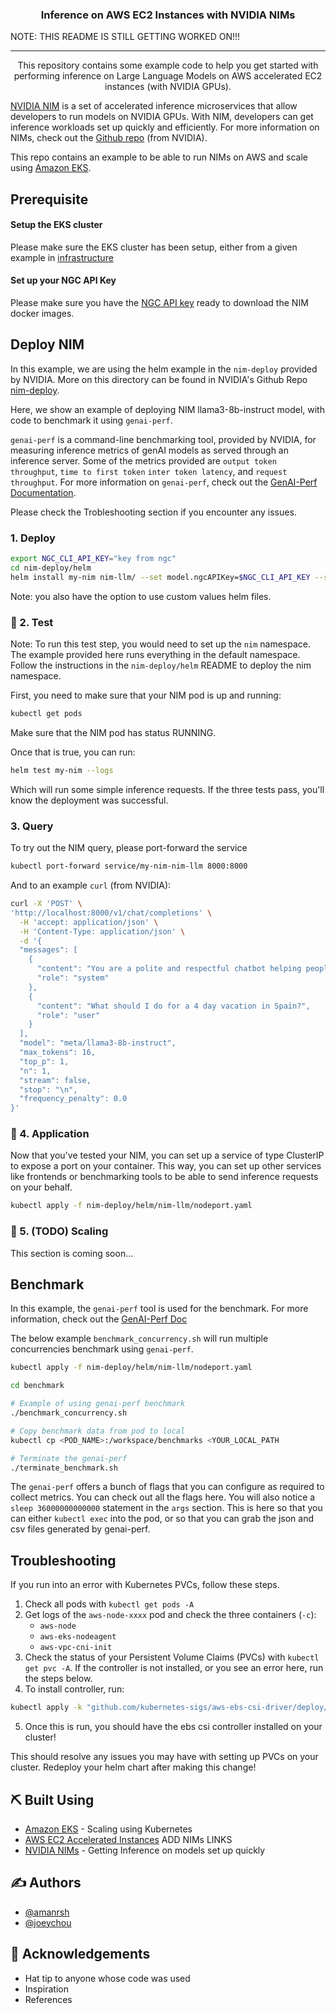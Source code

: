 <!-- <p align="center">
  <a href="" rel="noopener">
 <img width=200px height=200px src="https://i.imgur.com/6wj0hh6.jpg" alt="Project logo"></a>
</p> -->

<h3 align="center">Inference on AWS EC2 Instances with NVIDIA NIMs</h3>
NOTE: THIS README IS STILL GETTING WORKED ON!!!

---

<p align="center"> This repository contains some example code to help you get started with performing inference on Large Language Models on AWS accelerated EC2 instances (with NVIDIA GPUs). 

[NVIDIA NIM](https://developer.nvidia.com/nim) is a set of accelerated inference microservices that allow developers to run models on NVIDIA GPUs. With NIM, developers can get inference workloads set up quickly and efficiently. For more information on NIMs, check out the [Github repo](https://github.com/NVIDIA/nim-deploy/tree/main) (from NVIDIA).

This repo contains an example to be able to run NIMs on AWS and scale using [Amazon EKS](https://docs.aws.amazon.com/eks/latest/userguide/what-is-eks.html).
</p>

## Prerequisite
#### Setup the EKS cluster
Please make sure the EKS cluster has been setup, either from a given example in [infrastructure](infrastructure)

#### Set up your NGC API Key
Please make sure you have the [NGC API key](https://docs.nvidia.com/ngc/gpu-cloud/ngc-user-guide/index.html#ngc-api-keys) ready to download the NIM docker images.


## Deploy NIM
In this example, we are using the helm example in the `nim-deploy` provided by NVIDIA. More on this directory can be found in NVIDIA's Github Repo [nim-deploy](https://github.com/NVIDIA/nim-deploy/tree/main). 

Here, we show an example of deploying NIM llama3-8b-instruct model, with code to benchmark it using `genai-perf`. 

`genai-perf` is a command-line benchmarking tool, provided by NVIDIA, for measuring inference metrics of genAI models as served through an inference server. Some of the metrics provided are `output token throughput`, `time to first token` `inter token latency`, and `request throughput`. For more information on `genai-perf`, check out the [GenAI-Perf Documentation](https://docs.nvidia.com/deeplearning/triton-inference-server/user-guide/docs/client/src/c%2B%2B/perf_analyzer/genai-perf/README.html).

Please check the Trobleshooting section if you encounter any issues.

### 1. Deploy
```bash
export NGC_CLI_API_KEY="key from ngc"
cd nim-deploy/helm
helm install my-nim nim-llm/ --set model.ngcAPIKey=$NGC_CLI_API_KEY --set persistence.enabled=true
```

Note: you also have the option to use custom values helm files.

### 🔧 2. Test
Note: To run this test step, you would need to set up the `nim` namespace. The example provided here runs everything in the default namespace. Follow the instructions in the `nim-deploy/helm` README to deploy the nim namespace.

First, you need to make sure that your NIM pod is up and running:
```bash
kubectl get pods
```
Make sure that the NIM pod has status RUNNING.

Once that is true, you can run:
```bash
helm test my-nim --logs
```
Which will run some simple inference requests. If the three tests pass, you'll know the deployment was successful.

### 3. Query
To try out the NIM query, please port-forward the service
```bash
kubectl port-forward service/my-nim-nim-llm 8000:8000
```

And to an example `curl` (from NVIDIA):
```bash
curl -X 'POST' \
'http://localhost:8000/v1/chat/completions' \
  -H 'accept: application/json' \
  -H 'Content-Type: application/json' \
  -d '{
  "messages": [
    {
      "content": "You are a polite and respectful chatbot helping people plan a vacation.",
      "role": "system"
    },
    {
      "content": "What should I do for a 4 day vacation in Spain?",
      "role": "user"
    }
  ],
  "model": "meta/llama3-8b-instruct",
  "max_tokens": 16,
  "top_p": 1,
  "n": 1,
  "stream": false,
  "stop": "\n",
  "frequency_penalty": 0.0
}'
```

### 🎈 4. Application
 Now that you've tested your NIM, you can set up a service of type ClusterIP to expose a port on your container. This way, you can set up other services like frontends or benchmarking tools to be able to send inference requests on your behalf.
```bash
kubectl apply -f nim-deploy/helm/nim-llm/nodeport.yaml
```

### 🚀 5. (TODO) Scaling
This section is coming soon...

## Benchmark
In this example, the `genai-perf` tool is used for the benchmark. For more information, check out the [GenAI-Perf Doc](https://docs.nvidia.com/deeplearning/triton-inference-server/user-guide/docs/client/src/c%2B%2B/perf_analyzer/genai-perf/README.html)

The below example `benchmark_concurrency.sh` will run multiple concurrencies benchmark using `genai-perf`.

```bash
kubectl apply -f nim-deploy/helm/nim-llm/nodeport.yaml

cd benchmark

# Example of using genai-perf benchmark
./benchmark_concurrency.sh

# Copy benchmark data from pod to local
kubectl cp <POD_NAME>:/workspace/benchmarks <YOUR_LOCAL_PATH

# Terminate the genai-perf
./terminate_benchmark.sh
```

The `genai-perf` offers a bunch of flags that you can configure as required to collect metrics. You can check out all the flags here. You will also notice a `sleep 36000000000000` statement in the `args` section. This is here so that you can either `kubectl exec` into the pod, or so that you can grab the json and csv files generated by genai-perf.


## Troubleshooting
If you run into an error with Kubernetes PVCs, follow these steps.

1. Check all pods with `kubectl get pods -A`
2. Get logs of the `aws-node-xxxx` pod and check the three containers (`-c`):
    * `aws-node`
    * `aws-eks-nodeagent`
    * `aws-vpc-cni-init`
3. Check the status of your Persistent Volume Claims (PVCs) with `kubectl get pvc -A`. If the controller is not installed, or you see an error here, run the steps below.
4. To install controller, run:
```bash
kubectl apply -k "github.com/kubernetes-sigs/aws-ebs-csi-driver/deploy/kubernetes/overlays/stable/?ref=release-1.27"
```
5. Once this is run, you should have the ebs csi controller installed on your cluster!

This should resolve any issues you may have with setting up PVCs on your cluster. Redeploy your helm chart after making this change!

## ⛏️ Built Using <a name = "built_using"></a>

- [Amazon EKS](https://docs.aws.amazon.com/eks/latest/userguide/what-is-eks.html) - Scaling using Kubernetes
- [AWS EC2 Accelerated Instances](https://aws.amazon.com/ec2/instance-types/)
ADD NIMs LINKS
- [NVIDIA NIMs](https://github.com/NVIDIA/nim-deploy/tree/main) - Getting Inference on models set up quickly 

## ✍️ Authors <a name = "authors"></a>

- [@amanrsh](https://github.com/amanshanbhag)
- [@joeychou](https://github.com/JoeyTPChou) 

## 🎉 Acknowledgements <a name = "acknowledgement"></a>

- Hat tip to anyone whose code was used
- Inspiration
- References
